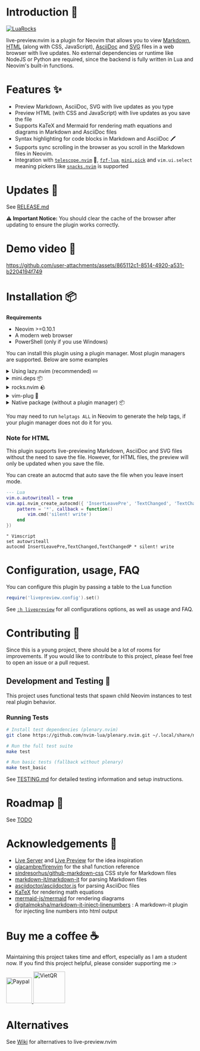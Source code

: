 # Introduction :wave:

[![LuaRocks](https://img.shields.io/luarocks/v/brianhuster/live-preview.nvim?logo=lua&color=purple)](https://luarocks.org/modules/brianhuster/live-preview.nvim)

live-preview.nvim is a plugin for Neovim that allows you to view [Markdown](https://en.wikipedia.org/wiki/Markdown), [HTML](https://en.wikipedia.org/wiki/HTML) (along with CSS, JavaScript), [AsciiDoc](https://asciidoc.org/) and [SVG](https://en.wikipedia.org/wiki/SVG) files in a web browser with live updates. No external dependencies or runtime like NodeJS or Python are required, since the backend is fully written in Lua and Neovim's built-in functions.

# Features :sparkles:
 
* Preview Markdown, AsciiDoc, SVG with live updates as you type 
* Preview HTML (with CSS and JavaScript) with live updates as you save the file
* Supports KaTeX and Mermaid for rendering math equations and diagrams in Markdown and AsciiDoc files
* Syntax highlighting for code blocks in Markdown and AsciiDoc 🖍️
* Supports sync scrolling in the browser as you scroll in the Markdown files in Neovim. 
* Integration with [`telescope.nvim`](https://github.com/nvim-telescope/telescope.nvim) 🔭, [`fzf-lua`](https://github.com/ibhagwan/fzf-lua), [`mini.pick`](https://github.com/echasnovski/mini.pick) and `vim.ui.select` meaning pickers like [`snacks.nvim`](https://gothub.com/folke/snacks.nvim) is supported

# Updates :loudspeaker:
 
See [RELEASE.md](RELEASE.md) 

**⚠️ Important Notice:** You should clear the cache of the browser after updating to ensure the plugin works correctly.

# Demo video :movie_camera:
 
https://github.com/user-attachments/assets/865112c1-8514-4920-a531-b2204194f749

# Installation :package:

**Requirements** 

- Neovim >=0.10.1
- A modern web browser 
- PowerShell (only if you use Windows) 
 
You can install this plugin using a plugin manager. Most plugin managers are supported. Below are some examples

<details>
<summary>Using lazy.nvim (recommended) 💤</summary>

```lua
{
    'brianhuster/live-preview.nvim',
    dependencies = {
        -- You can choose one of the following pickers
        'nvim-telescope/telescope.nvim',
        'ibhagwan/fzf-lua',
        'echasnovski/mini.pick',
		'folke/snacks.nvim',
    },
}
```

</details>

<details>
<summary>mini.deps 📦</summary>

```lua
MiniDeps.add({
    source = 'brianhuster/live-preview.nvim',
    depends = { 
        -- You can choose one of the following pickers
        'nvim-telescope/telescope.nvim',
        'ibhagwan/fzf-lua',
        'echasnovski/mini.pick',
		'folke/snacks.nvim',
    }, 
})
```

</details>

<details>
<summary>rocks.nvim 🪨</summary>

```vim
:Rocks install live-preview.nvim
```
</details>

<details>
<summary>vim-plug 🔌</summary>

```vim
Plug 'brianhuster/live-preview.nvim'

" You can choose one of the following pickers
Plug 'nvim-telescope/telescope.nvim'
Plug 'ibhagwan/fzf-lua'
Plug 'echasnovski/mini.pick'
Plog 'folke/snacks.nvim'
```

</details>

<details>
<summary>Native package (without a plugin manager) 📦</summary>

```sh
git clone --depth 1 https://github.com/brianhuster/live-preview.nvim ~/.local/share/nvim/site/pack/brianhuster/start/live-preview.nvim
nvim -c 'helptags ~/.local/share/nvim/site/pack/brianhuster/start/live-preview.nvim/doc' -c 'q'
```

</details>

You may need to run `helptags ALL` in Neovim to generate the help tags, if your plugin manager does not do it for you.

### Note for HTML

This plugin supports live-previewing Markdown, AsciiDoc and SVG files without the need to save the file. However, for HTML files, the preview will only be updated when you save the file. 

You can create an autocmd that auto save the file when you leave insert mode.

```lua
--- Lua
vim.o.autowriteall = true
vim.api.nvim_create_autocmd({ 'InsertLeavePre', 'TextChanged', 'TextChangedP' }, {
    pattern = '*', callback = function()
        vim.cmd('silent! write')
    end
})
```

```vim
" Vimscript
set autowriteall
autocmd InsertLeavePre,TextChanged,TextChangedP * silent! write
```

# Configuration, usage, FAQ

You can configure this plugin by passing a table to the Lua function
```lua
require('livepreview.config').set()
```

See [`:h livepreview`](./doc/livepreview.txt) for all configurations options, as well as usage and FAQ.

# Contributing :handshake:
 
Since this is a young project, there should be a lot of rooms for improvements. If you would like to contribute to this project, please feel free to open an issue or a pull request.

## Development and Testing :wrench:

This project uses functional tests that spawn child Neovim instances to test real plugin behavior. 

### Running Tests

```bash
# Install test dependencies (plenary.nvim)
git clone https://github.com/nvim-lua/plenary.nvim.git ~/.local/share/nvim/lazy/plenary.nvim

# Run the full test suite
make test

# Run basic tests (fallback without plenary)
make test_basic
```

See [TESTING.md](TESTING.md) for detailed testing information and setup instructions.

# Roadmap :rocket:

See [TODO](https://github.com/brianhuster/live-preview.nvim/milestone/1)

# Acknowledgements 🙏

* [Live Server](https://marketplace.visualstudio.com/items?itemName=ritwickdey.LiveServer) and [Live Preview](https://marketplace.visualstudio.com/items?itemName=ms-vscode.live-server) for the idea inspiration
* [glacambre/firenvim](https://github.com/glacambre/firenvim) for the sha1 function reference
* [sindresorhus/github-markdown-css](https://github.com/sindresorhus/github-markdown-css) CSS style for Markdown files
* [markdown-it/markdown-it](https://github.com/markdown-it/markdown-it) for parsing Markdown files
* [asciidoctor/asciidoctor.js](https://github.com/asciidoctor/asciidoctor.js) for parsing AsciiDoc files
* [KaTeX](https://github.com/KaTeX/KaTeX) for rendering math equations
* [mermaid-js/mermaid](https://github.com/mermaid-js/mermaid) for rendering diagrams
* [digitalmoksha/markdown-it-inject-linenumbers](https://github.com/digitalmoksha/markdown-it-inject-linenumbers) : A markdown-it plugin for injecting line numbers into html output

# Buy me a coffee ☕

Maintaining this project takes time and effort, especially as I am a student now. If you find this project helpful, please consider supporting me :>

<a href="https://paypal.me/brianphambinhan">
    <img src="https://www.paypalobjects.com/webstatic/mktg/logo/pp_cc_mark_111x69.jpg" alt="Paypal" style="height: 69px;">
</a>
<a href="https://img.vietqr.io/image/mb-9704229209586831984-print.png?addInfo=Donate%20for%20livepreview%20plugin%20nvim&accountName=PHAM%20BINH%20AN">
    <img src="https://github.com/user-attachments/assets/f28049dc-ce7c-4975-a85e-be36612fd061" alt="VietQR" style="height: 85px;">
</a>

# Alternatives

See [Wiki](https://github.com/brianhuster/live-preview.nvim/wiki/Alternatives-to-live%E2%80%90preview.nvim) for alternatives to live-preview.nvim
